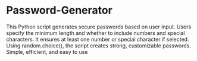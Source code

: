 # Password-Generator
This Python script generates secure passwords based on user input. Users specify the minimum length and whether to include numbers and special characters. It ensures at least one number or special character if selected. Using random.choice(), the script creates strong, customizable passwords. Simple, efficient, and easy to use

